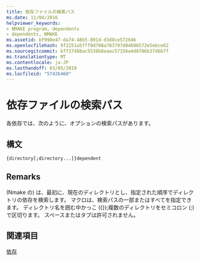 ```yaml
---
title: 依存ファイルの検索パス
ms.date: 11/04/2016
helpviewer_keywords:
- NMAKE program, dependents
- dependents, NMAKE
ms.assetid: bf998e47-da74-48b5-891d-d3d8ce57264b
ms.openlocfilehash: 9f2251a5fff9d708a783797d04606572e5ebce62
ms.sourcegitcommit: bff17488ac5538b8eaac57156a4d6f06b37d6b7f
ms.translationtype: MT
ms.contentlocale: ja-JP
ms.lasthandoff: 03/05/2019
ms.locfileid: "57426460"
---
```

# <a name="search-paths-for-dependents"></a>依存ファイルの検索パス

各依存では、次のように、オプションの検索パスがあります。

## <a name="syntax"></a>構文

```
{directory[;directory...]}dependent
```

## <a name="remarks"></a>Remarks

(Nmake の) は、最初に、現在のディレクトリとし、指定された順序でディレクトリの依存を検索します。 マクロは、検索パスの一部またはすべてを指定できます。 ディレクトリ名を囲む中かっこ ({});複数のディレクトリをセミコロン (;) で区切ります。 スペースまたはタブは許可されません。

## <a name="see-also"></a>関連項目

[依存](../build/dependents.md)
